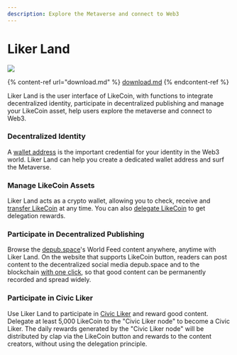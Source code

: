 ```yaml
---
description: Explore the Metaverse and connect to Web3
---
```


# Liker Land

![](../../.gitbook/assets/likecoin\_ad72\_appstore4\_fullpic\_en.png)

{% content-ref url="download.md" %}
[download.md](download.md)
{% endcontent-ref %}

Liker Land is the user interface of LikeCoin, with functions to integrate decentralized identity, participate in decentralized publishing and manage your LikeCoin asset, help users explore the metaverse and connect to Web3.

### Decentralized Identity

A [wallet address](../../general-guides/wallet/wallet-address.md) is the important credential for your identity in the Web3 world. Liker Land can help you create a dedicated wallet address and surf the Metaverse.

### Manage LikeCoin Assets

Liker Land acts as a crypto wallet, allowing you to check, receive and [transfer LikeCoin](../../general-guides/wallet/like-pay.md) at any time. You can also [delegate LikeCoin](../../general-guides/stake/) to get delegation rewards.

### Participate in Decentralized Publishing

Browse the [depub.space](../../general-guides/decentralized-publishing/depub.space.md)'s World Feed content anywhere, anytime with Liker Land. On the website that supports LikeCoin button, readers can post content to the decentralized social media depub.space and to the blockchain [with one click](superlike.md), so that good content can be permanently recorded and spread widely.

### Participate in Civic Liker

Use Liker Land to participate in [Civic Liker](../civic-liker/) and reward good content. Delegate at least 5,000 LikeCoin to the "Civic Liker node" to become a Civic Liker. The daily rewards generated by the "Civic Liker node" will be distributed by clap via the LikeCoin button and rewards to the content creators, without using the delegation principle.

